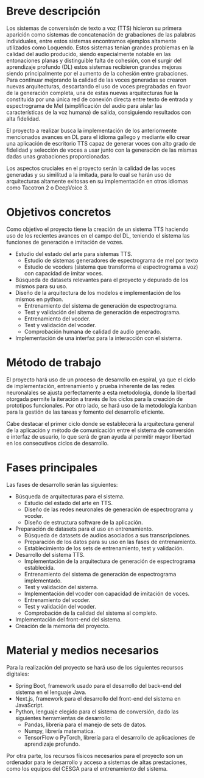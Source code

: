 # Breve descripción
Los sistemas de conversisón de texto a voz (TTS) hicieron su primera aparición como sistemas de concatenación de grabaciones de las palabras individuales, entre estos sistemas encontramos ejemplos altamente utilizados como Loquendo. Estos sistemas tenían grandes problemas en la calidad del audio producido, siendo especialmente notable en las entonaciones planas y distinguible falta de cohesión, con el surgir del aprendizaje profundo (DL) estos sistemas recibieron grandes mejoras siendo principalmente por el aumento de la cohesión entre grabaciones. Para continuar mejorando la calidad de las voces generadas se crearon nuevas arquitecturas, descartando el uso de voces pregrabadas en favor de la generación completa, una de estas nuevas arquitecturas fue la constituida por una única red de conexión directa entre texto de entrada y espectrograma de Mel (simplificación del audio para aislar las características de la voz humana) de salida, consiguiendo resultados con alta fidelidad.

El proyecto a realizar busca la implementación de los anteriormente mencionados avances en DL para el idioma gallego y mediante ello crear una aplicación de escritorio TTS capaz de generar voces con alto grado de fidelidad y selección de voces a usar junto con la generación de las mismas dadas unas grabaciones proporcionadas.

Los aspectos cruciales en el proyecto serán la calidad de las voces generadas y su similitud a la imitada, para lo cual se harán uso de arquitecturas altamente exitosas en su implementación en otros idiomas como Tacotron 2 o DeepVoice 3.
# Objetivos concretos
Como objetivo el proyecto tiene la creación de un sistema TTS haciendo uso de los recientes avances en el campo del DL, teniendo el sistema las funciones de generación e imitación de vozes.
- Estudio del estado del arte para sistemas TTS.
	- Estudio de sistemas generadores de espectrograma de mel por texto
	- Estudio de vcoders (sistema que transforma el espectrograma a voz) con capacidad de imitar voces.
- Búsqueda de datasets relevantes para el proyecto y depurado de los mismos para su uso.
- Diseño de la arquitectura de los modelos e implementación de los mismos en python.
	- Entrenamiento del sistema de generación de espectrograma.
	- Test y validación del sitema de generación de espectrograma.
	- Entrenamiento del vcoder.
	- Test y validación del vcoder.
	- Comprobación humana de calidad de audio generado.
- Implementación de una interfaz para la interacción con el sistema.
# Método de trabajo
El proyecto hará uso de un proceso de desarrollo en espiral, ya que el ciclo de implementación, entrenamiento y prueba inherente de las redes neuronalales se ajusta perfectamente a esta metodología, donde la libertad otorgada permite la iteración a través de los ciclos para la creación de prototipos funcionales. Por otro lado, se hará uso de la metodología kanban para la gestión de las tareas y fomento del desarrollo eficiente.

Cabe destacar el primer ciclo donde se establecerá la arquitectura general de la aplicación y método de comunicación entre el sistema de conversión e interfaz de usuario, lo que será de gran ayuda al permitir mayor libertad en los consecutivos ciclos de desarrollo.
# Fases principales
Las fases de desarrollo serán las siguientes:
- Búsqueda de arquitecturas para el sistema.
	- Estudio del estado del arte en TTS.
	- Diseño de las redes neuronales de generación de espectrograma y vcoder.
	- Diseño de estructura software de la aplicación.
- Preparación de datasets para el uso en entrenamiento.
	- Búsqueda de datasets de audios asociados a sus transcripciones.
	- Preparación de los datos para su uso en las fases de entrenamiento.
	- Establecimiento de los sets de entrenamiento, test y validación.
- Desarrollo del sistema TTS.
	- Implementación de la arquitectura de generación de espectrograma establecida.
	- Entrenamiento del sistema de generación de espectrograma implementado.
	- Test y validación del sistema.
	- Implementación del vcoder con capacidad de imitación de voces.
	- Entrenamiento del vcoder.
	- Test y validación del vcoder.
	- Comprobación de la calidad del sistema al completo.
- Implementación del front-end del sistema.
- Creación de la memoria del proyecto.
# Material y medios necesarios
Para la realización del proyecto se hará uso de los siguientes recursos digitales:
- Spring Boot, framework usado para el desarrollo del back-end del sistema en el lenguaje Java.
- Next.js, framework para el desarrollo del front-end del sistema en JavaScript.
- Python, lenguaje elegido para el sistema de conversión, dado las siguientes herramientas de desarrollo:
	- Pandas, librería para el manejo de sets de datos.
	- Numpy, librería matematica.
	- TensorFlow o PyTorch, librería para el desarrollo de aplicaciones de aprendizaje profundo.

Por otra parte, los recursos físicos necesarios para el proyecto son un ordenador para le desarrollo y acceso a sistemas de altas prestaciones, como los equipos del CESGA para el entrenamiento del sistema.